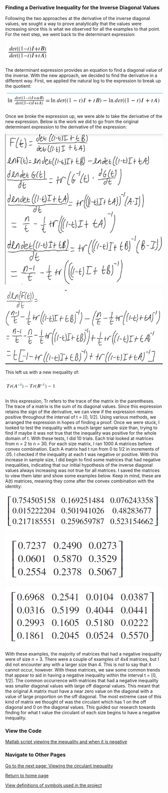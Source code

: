 ### Finding a Derivative Inequality for the Inverse Diagonal Values

Following the two approaches at the derivative of the inverse diagonal values, we sought a way to prove analytically that the values were increasing since this is what we observed for all the examples to that point. For the next step, we went back to the determinant expression: 

![](images/determinant_expression_using_b.png)

The determinant expression provides an equation to find a diagonal value of the inverse. With the new approach, we decided to find the derivative in a different way. First, we applied the natural log to the expression to break up the quotient: 

![](images/ln_expression_of_determinant.png)

Once we broke the expression up, we were able to take the derivative of the new expression. Below is the work we did to go from the original determinant expression to the derivative of the expression:

![](images/reduction_part_1.png)

![](images/reduction_part_2.png)

This left us with a new inequality of:

![](images/trace_expression.png)

In this expression, Tr refers to the trace of the matrix in the parentheses. The trace of a matrix is the sum of its diagonal values. Since this expression retains the sign of the derivative, we can view if the expression remains positive throughout the interval of t = [0, 1/2]. Using various methods, we arranged the expression in hopes of finding a proof. Once we were stuck, I looked to test the inequality with a much larger sample size than, trying to find if maybe it was not true that the inequality was positive for the whole domain of t. With these tests, I did 10 trials. Each trial looked at matrices from n = 2 to n = 30. For each size matrix, I ran 1000 A matrices before convex combination. Each A matrix had t run from 0 to 1/2 in increments of .05. I checked if the inequality at each t was negative or positive. With this increase in sample size, I did begin to find some matrices that had negative inequalities, indicating that our initial hypothesis of the inverse diagonal values always increasing was not true for all matrices. I saved the matrices to view them later and show some examples below. Keep in mind, these are A(t) matrices, meaning they come after the convex combination with the identity:

![](images/n_3_negative_inequality_1.png)

![](images/n_3_negative_inequality_2.png)

![](images/n_4_negative_inequality_example.png)

With these examples, the majority of matrices that had a negative inequality were of size n = 3. There were a couple of examples of 4x4 matrices, but I did not encounter any with a larger size than 4. This is not to say that it cannot occur, however. With these matrices, we saw some common trends that appear to aid in having a negative inequality within the interval t = [0, 1/2]. The common occurrence with matrices that had a negative inequality was smaller diagonal values with large off diagonal values. This meant that the original A matrix must have a near zero value on the diagonal with a value of large proportion on the off diagonal. The most extreme case of this kind of matrix we thought of was the circulant which has 1 on the off diagonal and 0 on the diagonal values. This guided our research towards finding for what t value the circulant of each size begins to have a negative inequality.

### View the Code

[Matlab script viewing the inequality and when it is negative](code_files/viewing_negative_ineqaulities.m)

### Navigate to Other Pages
[Go to the next page: Viewing the circulant inequality](circulant_observations.md)

[Return to home page](README.md)

[View definitions of symbols used in the project](definitions.md)               
                                                                                
                                                                                